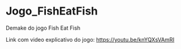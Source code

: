 # Jogo_FishEatFish
Demake do jogo Fish Eat Fish

Link com video explicativo do jogo: https://youtu.be/knYQXsVAmRI
